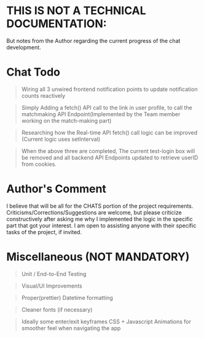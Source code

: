# THIS IS NOT A TECHNICAL DOCUMENTATION:
But notes from the Author regarding the current progress of the chat development.

# Chat Todo
> Wiring all 3 unwired frontend notification points to update notification counts reactively

> Simply Adding a fetch() API call to the link in user profile, to call the matchmaking API Endpoint(Implemented by the Team member working on the match-making part)

> Researching how the Real-time API fetch() call logic can be improved (Current logic uses setInterval) 

> When the above three are completed, The current test-login box will be removed and all backend API Endpoints updated to retrieve userID from cookies. 


# Author's Comment
I believe that will be all for the CHATS portion of the project requirements. 
Criticisms/Corrections/Suggestions are welcome, but please criticize constructively after asking me why I implemented the logic in the specific part that got your interest. 
I am open to assisting anyone with their specific tasks of the project, if invited.


# Miscellaneous (NOT MANDATORY)
> Unit / End-to-End Testing

> Visual/UI Improvements 

> Proper(prettier) Datetime formatting

> Cleaner fonts (if necessary)

> Ideally some enter/exit keyframes CSS + Javascript Animations for smoother feel when navigating the app
